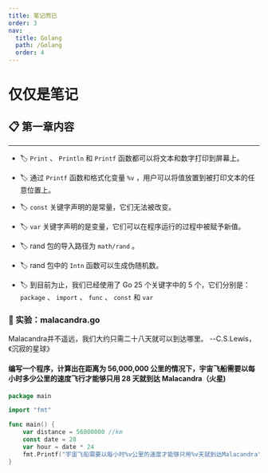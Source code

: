 ```yaml
---
title: 笔记而已
order: 3
nav:
  title: Golang
  path: /Golang
  order: 4
---
```


# 仅仅是笔记

## 📋 第一章内容

---

- 🏷 `Print` 、 `Println` 和 `Printf` 函数都可以将⽂本和数字打印到屏幕上。

- 🏷 通过 `Printf` 函数和格式化变量 `%v` ，⽤户可以将值放置到被打印⽂本的任意位置上。

- 🏷 `const` 关键字声明的是常量，它们⽆法被改变。

- 🏷 `var` 关键字声明的是变量，它们可以在程序运⾏的过程中被赋予新值。

- 🏷 rand 包的导⼊路径为 `math/rand` 。

- 🏷 rand 包中的 `Intn` 函数可以⽣成伪随机数。

- 🏷 到⽬前为⽌，我们已经使⽤了 Go 25 个关键字中的 5 个，它们分别是：`package` 、 `import` 、 `func` 、 `const` 和 `var`

### 🔨 实验：malacandra.go

<Alert type="info">
Malacandra并不遥远，我们大约只需二十八天就可以到达哪里。 --C.S.Lewis，《沉寂的星球》
</Alert>

#### <Badge>编写一个程序，计算出在距离为 56,000,000 公里的情况下，宇宙飞船需要以每小时多少公里的速度飞行才能够只用 28 天就到达 Malacandra（火星) </Badge>

```go
package main

import "fmt"

func main() {
	var distance = 56000000 //km
	const date = 28
	var hour = date * 24
	fmt.Printf("宇宙飞船需要以每小时%v公里的速度才能够只用%v天就到达Malacandra", distance/hour, date)
}
```
